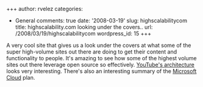+++
author: rvelez
categories:
- General
comments: true
date: '2008-03-19'
slug: highscalabilitycom
title: highscalability.com looking under the covers..
url: /2008/03/19/highscalabilitycom
wordpress_id: 15
+++


A very cool site that gives us a look under the covers at what some of the super high-volume sites out there are doing to get their content and functionality to people. It's amazing to see how some of the highest volume sites out there leverage open source so effectively. [YouTube's architecture](http://highscalability.com/youtube-architecture) looks very interesting. There's also an interesting summary of the [Microsoft Cloud](http://highscalability.com/microsofts-new-database-cloud-ready-rumble-amazon) plan.
